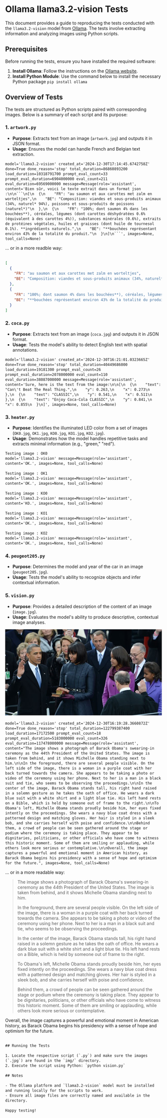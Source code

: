# Ollama llama3.2-vision Tests

This document provides a guide to reproducing the tests conducted with the `llama3.2-vision` model from [Ollama](https://ollama.com/). The tests involve extracting information and analyzing images using Python scripts.

## Prerequisites

Before running the tests, ensure you have installed the required software:

1. **Install Ollama**: Follow the instructions on the [Ollama website](https://ollama.com/).
2. **Install Python Module**: Use the command below to install the necessary Python package `pip install ollama`


## Overview of Tests

The tests are structured as Python scripts paired with corresponding images. Below is a summary of each script and its purpose:

### 1. `artwork.py`
- **Purpose**: Extracts text from an image (`artwork.jpg`) and outputs it in JSON format.
- **Usage**: Ensures the model can handle French and Belgian text extraction.

```
model='llama3.2-vision' created_at='2024-12-30T17:14:45.6742758Z' done=True done_reason='stop' total_duration=86860893200 load_duration=10318791700 prompt_eval_count=33 prompt_eval_duration=6904000000 eval_count=211 eval_duration=69569000000 message=Message(role='assistant', content='Bien sûr, voici le texte extrait dans un format json :\n\n```\n[\n  {\n    "FR": "au saumon et aux carottes met zalm en worteltjes",\n    "BE": "Composition: viandes et sous-produits animaux (34%, naturel* 94%), poissons et sous-produits de poissons (naturel*)"\n  },\n  {\n    "FR": "100%; dont saumon 4% dans les bouchées**), céréales, légumes (dont carottes déshydratées 0.6% (équivalent à des carottes 4%)), substances minérales (0.6%), extraits de protéines végétales, huiles et graisses (dont huile de tournesol 0.1%). **ingrédients naturels.",\n    "BE": "**bouchées représentant environ 43% de la totalité du produit."\n  }\n]\n```', images=None, tool_calls=None)
```

... or in a more readble way:

```json

[
  {
    "FR": "au saumon et aux carottes met zalm en worteltjes",
    "BE": "Composition: viandes et sous-produits animaux (34%, naturel* 94%), poissons et sous-produits de poissons (naturel*)"
  },
  {
    "FR": "100%; dont saumon 4% dans les bouchées**), céréales, légumes (dont carottes déshydratées 0.6% (équivalent à des carottes 4%)), substances minérales (0.6%), extraits de protéines végétales, huiles et graisses (dont huile de tournesol 0.1%). **ingrédients naturels.",
    "BE": "**bouchées représentant environ 43% de la totalité du produit."
  }
]
```

### 2. `coca.py`
- **Purpose**: Extracts text from an image (`coca.jpg`) and outputs it in JSON format.
- **Usage**: Tests the model's ability to detect English text with spatial annotations.

```
model='llama3.2-vision' created_at='2024-12-30T16:21:01.0323665Z' done=True done_reason='stop' total_duration=40449686000 load_duration=19181300 prompt_eval_count=26 prompt_eval_duration=2078000000 eval_count=110 eval_duration=38087000000 message=Message(role='assistant', content='Sure, here is the text from the image:\n\n[\n  {\n    "text": "Can\'t Beat The Real Thing.",\n    "y": 0.263,\n    "x": 0.273\n  },\n  {\n    "text": "CLASSIC",\n    "y": 0.541,\n    "x": 0.511\n  },\n  {\n    "text": "Enjoy Coca-Cola CLASSIC",\n    "y": 0.841,\n    "x": 0.855\n  }\n]', images=None, tool_calls=None)
```

### 3. `heater.py`
- **Purpose**: Identifies the illuminated LED color from a set of images (`OK0.jpg`, `OK1.jpg`, `KO0.jpg`, `KO1.jpg`, `KO2.jpg`).
- **Usage**: Demonstrates how the model handles repetitive tasks and extracts minimal information (e.g., "green," "red").

```
Testing image : OK0
model='llama3.2-vision' message=Message(role='assistant', content='OK.', images=None, tool_calls=None)

Testing image : OK1
model='llama3.2-vision' message=Message(role='assistant', content='OK.', images=None, tool_calls=None)

Testing image : KO0
model='llama3.2-vision' message=Message(role='assistant', content='KO.', images=None, tool_calls=None)

Testing image : KO1
model='llama3.2-vision' message=Message(role='assistant', content='OK.', images=None, tool_calls=None)

Testing image : KO2
model='llama3.2-vision' message=Message(role='assistant', content='OK.', images=None, tool_calls=None)
```

### 4. `peugeot205.py`
- **Purpose**: Determines the model and year of the car in an image (`peugeot205.jpg`).
- **Usage**: Tests the model's ability to recognize objects and infer contextual information.

### 5. `vision.py`
- **Purpose**: Provides a detailed description of the content of an image (`image.jpg`).
- **Usage**: Evaluates the model's ability to produce descriptive, contextual image analyses.

![Barack Obama's swearing-in ceremony](img/image.jpg)

```
model='llama3.2-vision' created_at='2024-12-30T16:19:28.3660872Z' done=True done_reason='stop' total_duration=122799387400 load_duration=17172500 prompt_eval_count=18 prompt_eval_duration=5183000000 eval_count=326 eval_duration=117478000000 message=Message(role='assistant', content="The image shows a photograph of Barack Obama's swearing-in ceremony as the 44th President of the United States. The image is taken from behind, and it shows Michelle Obama standing next to him.\n\nIn the foreground, there are several people visible. On the left side of the image, there is a woman in a purple coat with her back turned towards the camera. She appears to be taking a photo or video of the ceremony using her phone. Next to her is a man in a black suit and tie, who seems to be observing the proceedings.\n\nIn the center of the image, Barack Obama stands tall, his right hand raised in a solemn gesture as he takes the oath of office. He wears a dark blue suit with a white shirt and a light blue tie. His left hand rests on a Bible, which is held by someone out of frame to the right.\n\nTo Obama's left, Michelle Obama stands proudly beside him, her eyes fixed intently on the proceedings. She wears a navy blue coat dress with a patterned design and matching gloves. Her hair is styled in a sleek bob, and she carries herself with poise and confidence.\n\nBehind them, a crowd of people can be seen gathered around the stage or podium where the ceremony is taking place. They appear to be dignitaries, politicians, or other officials who have come to witness this historic moment. Some of them are smiling or applauding, while others look more serious or contemplative.\n\nOverall, the image captures a powerful and emotional moment in American history, as Barack Obama begins his presidency with a sense of hope and optimism for the future.", images=None, tool_calls=None)
```

... or in a more readable way:

> The image shows a photograph of Barack Obama's swearing-in ceremony as the 44th President of the United States. The image is taken from behind, and it shows Michelle Obama standing next to him.
>
> In the foreground, there are several people visible. On the left side of the image, there is a woman in a purple coat with her back turned towards the camera. She appears to be taking a photo or video of the ceremony using her phone. Next to her is a man in a black suit and tie, who seems to be observing the proceedings.
>
> In the center of the image, Barack Obama stands tall, his right hand raised in a solemn gesture as he takes the oath of office. He wears a dark blue suit with a white shirt and a light blue tie. His left hand rests on a Bible, which is held by someone out of frame to the right.
>
> To Obama's left, Michelle Obama stands proudly beside him, her eyes fixed intently on the proceedings. She wears a navy blue coat dress with a patterned design and matching gloves. Her hair is styled in a sleek bob, and she carries herself with poise and confidence.
> 
> Behind them, a crowd of people can be seen gathered around the stage or podium where the ceremony is taking place. They appear to be dignitaries, politicians, or other officials who have come to witness this historic moment. Some of them are smiling or applauding, while others look more serious or contemplative.

Overall, the image captures a powerful and emotional moment in American history, as Barack Obama begins his presidency with a sense of hope and optimism for the future.
```

## Running the Tests

1. Locate the respective script (`.py`) and make sure the images (`.jpg`) are found in the `img/` directory.
2. Execute the script using Python: `python vision.py`

## Notes

- The Ollama platform and `llama3.2-vision` model must be installed and running locally for the scripts to work.
- Ensure all image files are correctly named and available in the directory.

Happy testing!


